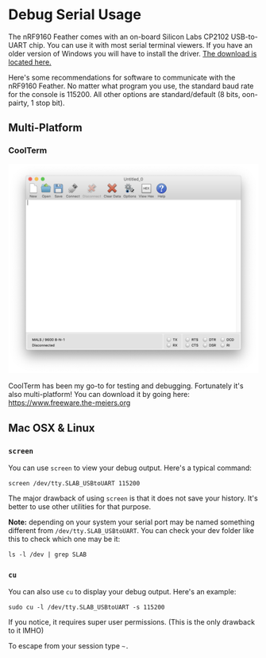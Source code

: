 # Debug Serial Usage

The nRF9160 Feather comes with an on-board Silicon Labs CP2102 USB-to-UART chip. You can use it with most serial terminal viewers. If you have an older version of Windows you will have to install the driver. [The download is located here.](https://www.silabs.com/products/development-tools/software/usb-to-uart-bridge-vcp-drivers)

Here's some recommendations for software to communicate with the nRF9160 Feather. No matter what program you use, the standard baud rate for the console is 115200. All other options are standard/default (8 bits, oon-pairty, 1 stop bit).

## Multi-Platform

### CoolTerm

![CoolTerm](img/coolterm.png)

CoolTerm has been my go-to for testing and debugging. Fortunately it's also multi-platform! You can download it by going here: https://www.freeware.the-meiers.org

## Mac OSX & Linux

### `screen`

You can use `screen` to view your debug output. Here's a typical command:

```
screen /dev/tty.SLAB_USBtoUART 115200
```

The major drawback of using `screen` is that it does not save your history. It's better to use other utilities for that purpose.

**Note:** depending on your system your serial port may be named something different from `/dev/tty.SLAB_USBtoUART`. You can check your dev folder like this to check which one may be it:

```
ls -l /dev | grep SLAB
```


### `cu`

You can also use `cu` to display your debug output. Here's an example:

```
sudo cu -l /dev/tty.SLAB_USBtoUART -s 115200
```

If you notice, it requires super user permissions. (This is the only drawback to it IMHO)

To escape from your session type `~.`